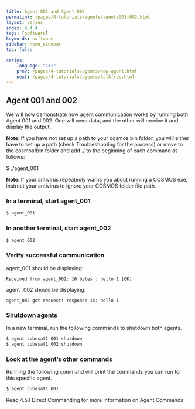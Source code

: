 ```yaml
---
title: Agent 001 and Agent 002
permalink: /pages/4-tutorials/agents/agents001-002.html
layout: series
index: 4.4.4
tags: [software]
keywords: software
sidebar: home_sidebar
toc: false

series:
    language: "C++"
    prev: /pages/4-tutorials/agents/new-agent.html
    next: /pages/4-tutorials/agents/talkfree.html
---
```


## Agent 001 and 002

We will now demonstrate how agent communication works by running both Agent 001 and 002. One will send data, and the other will receive it and display the output.

**Note**: If you have not set up a path to your cosmos bin folder, you will either have to set up a path (check Troubleshooting for the process) or move to the cosmos/bin folder and add ./ to the beginning of each command as follows:

$ ./agent_001

**Note**: If your antivirus repeatedly warns you about running a COSMOS exe, instruct your antivirus to ignore your COSMOS folder file path.

### In a terminal, start agent_001

```bash
$ agent_001
```

### In another terminal, start agent_002

```bash
$ agent_002
```

### Verify successful communication

agent_001 should be displaying:

```Received from agent_002: 16 bytes : hello 1 [OK]```

agent _002 should be displaying:

```agent_002 got request! response is: hello 1```

### Shutdown agents

In a new terminal, run the following commands to shutdown both agents.
```bash
$ agent cubesat1 001 shutdown
$ agent cubesat1 002 shutdown
```

### Look at the agent’s other commands

Running the following command will print the commands you can run for this specific agent.
```bash
$ agent cubesat1 001
```

Read 4.5.1 Direct Commanding for more information on Agent Commands
